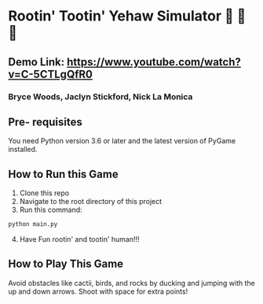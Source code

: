 # Rootin' Tootin' Yehaw Simulator 🤠 🤠 🤠 
## Demo Link: https://www.youtube.com/watch?v=C-5CTLgQfR0

### Bryce Woods, Jaclyn Stickford, Nick La Monica

## Pre- requisites
You need Python version 3.6 or later and the latest version of PyGame installed.  

## How to Run this Game
1. Clone this repo
2. Navigate to the root directory of this project
3. Run this command:
```bash
python main.py
```
4. Have Fun rootin' and tootin' human!!!

## How to Play This Game
Avoid obstacles like cactii, birds, and rocks by ducking and jumping with the up and down arrows. Shoot with space for extra points!
